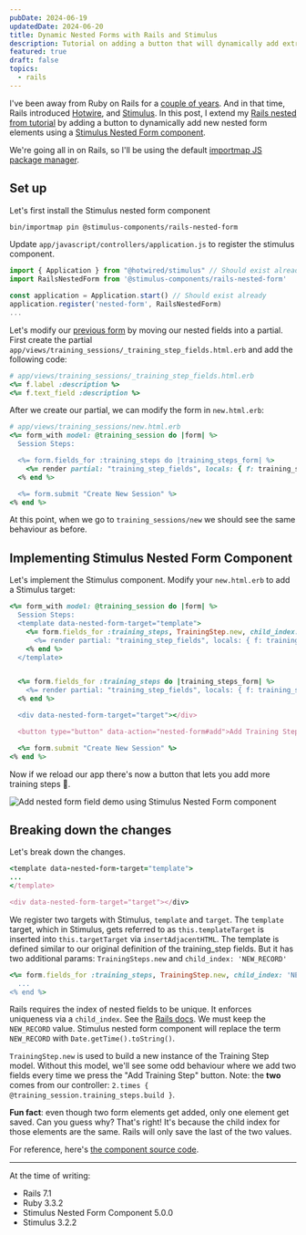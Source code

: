 ```yaml
---
pubDate: 2024-06-19
updatedDate: 2024-06-20
title: Dynamic Nested Forms with Rails and Stimulus
description: Tutorial on adding a button that will dynamically add extra nested form elements with Rails and Stimulus
featured: true
draft: false
topics:
  - rails
---
```

I've been away from Ruby on Rails for a [couple of years](https://jonathanyeong.com/what-i-missed-about-ruby/). And in that time, Rails introduced [Hotwire](https://hotwired.dev/), and [Stimulus](https://stimulus.hotwired.dev/). In this post, I extend my [Rails nested from tutorial](https://jonathanyeong.com/what-i-missed-about-ruby/) by adding a button to dynamically add new nested form elements using a [Stimulus Nested Form component](https://www.stimulus-components.com/docs/stimulus-rails-nested-form/).

We're going all in on Rails, so I'll be using the default [importmap JS package manager](https://github.com/rails/importmap-rails).

## Set up
Let's first install the Stimulus nested form component

```bash
bin/importmap pin @stimulus-components/rails-nested-form
```

Update `app/javascript/controllers/application.js` to register the stimulus component.

```js
import { Application } from "@hotwired/stimulus" // Should exist already
import RailsNestedForm from '@stimulus-components/rails-nested-form'

const application = Application.start() // Should exist already
application.register('nested-form', RailsNestedForm)
...
```

Let's modify our [previous form](https://jonathanyeong.com/nested-forms-in-rails/) by moving our nested fields into a partial. First create the partial `app/views/training_sessions/_training_step_fields.html.erb` and add the following code:

```ruby
# app/views/training_sessions/_training_step_fields.html.erb
<%= f.label :description %>
<%= f.text_field :description %>
```

After we create our partial, we can modify the form in `new.html.erb`:

```ruby
# app/views/training_sessions/new.html.erb
<%= form_with model: @training_session do |form| %>
  Session Steps:

  <%= form.fields_for :training_steps do |training_steps_form| %>
    <%= render partial: "training_step_fields", locals: { f: training_steps_form } %>
  <% end %>

  <%= form.submit "Create New Session" %>
<% end %>
```

At this point, when we go to `training_sessions/new` we should see the same behaviour as before.

## Implementing Stimulus Nested Form Component

Let's implement the Stimulus component. Modify your `new.html.erb` to add a Stimulus target:

```ruby
<%= form_with model: @training_session do |form| %>
  Session Steps:
  <template data-nested-form-target="template">
    <%= form.fields_for :training_steps, TrainingStep.new, child_index: 'NEW_RECORD' do |training_steps_form| %>
      <%= render partial: "training_step_fields", locals: { f: training_steps_form }%>
    <% end %>
  </template>


  <%= form.fields_for :training_steps do |training_steps_form| %>
    <%= render partial: "training_step_fields", locals: { f: training_steps_form } %>
  <% end %>

  <div data-nested-form-target="target"></div>

  <button type="button" data-action="nested-form#add">Add Training Step</button>

  <%= form.submit "Create New Session" %>
<% end %>
```

Now if we reload our app there's now a button that lets you add more training steps 🎉.

![Add nested form field demo using Stimulus Nested Form component](https://res.cloudinary.com/jonathan-yeong/image/upload/v1718756584/unsigned_obsidian_uploads/iekjw7427bkqf58y8kaf.gif)

## Breaking down the changes
Let's break down the changes.

```ruby
<template data-nested-form-target="template">
...
</template>

<div data-nested-form-target="target"></div>
```

We register two targets with Stimulus, `template` and `target`. The `template` target, which in Stimulus, gets referred to as `this.templateTarget` is inserted into `this.targetTarget` via `insertAdjacentHTML`. The template is defined similar to our original definition of the training_step fields. But it has two additional params: `TrainingSteps.new` and `child_index: 'NEW_RECORD'`

```ruby
<%= form.fields_for :training_steps, TrainingStep.new, child_index: 'NEW_RECORD' do |training_steps_form| %>
  ...
<% end %>
```

Rails requires the index of nested fields to be unique. It enforces uniqueness via a `child_index`. See the [Rails docs](https://apidock.com/rails/ActionView/Helpers/FormHelper/fields_for#512-Setting-child-index-while-using-nested-attributes-mass-assignment). We must keep the `NEW_RECORD` value. Stimulus nested form component will replace the term `NEW_RECORD` with `Date.getTime().toString()`.

`TrainingStep.new` is used to build a new instance of the Training Step model. Without this model, we'll see some odd behaviour where we add two fields every time we press the "Add Training Step" button. Note: the **two** comes from our controller: `2.times { @training_session.training_steps.build }`.

**Fun fact**: even though two form elements get added, only one element get saved. Can you guess why? That's right! It's because the child index for those elements are the same. Rails will only save the last of the two values.

For reference, here's [the component source code](https://github.com/stimulus-components/stimulus-rails-nested-form/blob/master/src/index.ts).

---

At the time of writing:

- Rails 7.1
- Ruby 3.3.2
- Stimulus Nested Form Component 5.0.0
- Stimulus 3.2.2